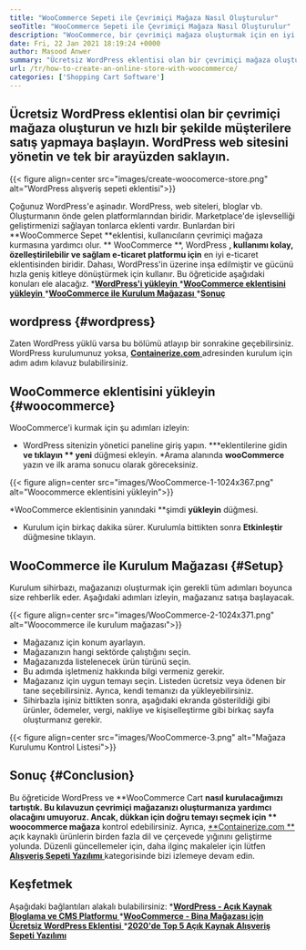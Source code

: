 ```yaml
---
title: "WooCommerce Sepeti ile Çevrimiçi Mağaza Nasıl Oluşturulur" 
seoTitle: "WooCommerce Sepeti ile Çevrimiçi Mağaza Nasıl Oluşturulur" 
description: "WooCommerce, bir çevrimiçi mağaza oluşturmak için en iyi WordPress alışveriş sepeti eklentilerinden biridir. Şirketlerin işleri büyük ölçekte genişletmelerine yardımcı olur." 
date: Fri, 22 Jan 2021 18:19:24 +0000
author: Masood Anwer
summary: "Ücretsiz WordPress eklentisi olan bir çevrimiçi mağaza oluşturun ve müşterilere hızlı bir şekilde satış yapmaya başlayın. WordPress web sitesini yönetin ve tek bir arayüzden saklayın." 
url: /tr/how-to-create-an-online-store-with-woocommerce/
categories: ['Shopping Cart Software']
---
```


## Ücretsiz WordPress eklentisi olan bir çevrimiçi mağaza oluşturun ve hızlı bir şekilde müşterilere satış yapmaya başlayın. WordPress web sitesini yönetin ve tek bir arayüzden saklayın.

{{< figure align=center src="images/create-woocomerce-store.png" alt="WordPress alışveriş sepeti eklentisi">}}

Çoğunuz WordPress'e aşinadır. WordPress, web siteleri, bloglar vb. Oluşturmanın önde gelen platformlarından biridir. Marketplace'de işlevselliği geliştirmenizi sağlayan tonlarca eklenti vardır. Bunlardan biri **WooCommerce Sepet  **eklentisi, kullanıcıların çevrimiçi mağaza kurmasına yardımcı olur. **  WooCommerce **, WordPress **, kullanımı kolay, özelleştirilebilir ve sağlam e-ticaret platformu için**  en iyi e-ticaret eklentisinden biridir. Dahası, WordPress'in üzerine inşa edilmiştir ve gücünü hızla geniş kitleye dönüştürmek için kullanır.
Bu öğreticide aşağıdaki konuları ele alacağız.
  *[**WordPress'i yükleyin** ][1]
  *[**WooCommerce eklentisini yükleyin** ][2]
  *[**WooCommerce ile Kurulum Mağazası** ][3]
  *[**Sonuç** ][4]

## wordpress   {#wordpress}
Zaten WordPress yüklü varsa bu bölümü atlayıp bir sonrakine geçebilirsiniz. WordPress kurulumunuz yoksa, [**Containerize.com** ][5] adresinden kurulum için adım adım kılavuz bulabilirsiniz.

## WooCommerce eklentisini yükleyin   {#woocommerce}
WooCommerce'i kurmak için şu adımları izleyin:
  * WordPress sitenizin yönetici paneline giriş yapın.
  ***eklentilerine gidin  **ve tıklayın **  yeni**  düğmesi ekleyin.
  *Arama alanında **wooCommerce**  yazın ve ilk arama sonucu olarak göreceksiniz.

{{< figure align=center src="images/WooCommerce-1-1024x367.png" alt="Woocommerce eklentisini yükleyin">}}

  *WooCommerce eklentisinin yanındaki **şimdi  **yükleyin**   düğmesi.
  * Kurulum için birkaç dakika sürer. Kurulumla bittikten sonra **Etkinleştir**  düğmesine tıklayın.

## WooCommerce ile Kurulum Mağazası   {#Setup}
Kurulum sihirbazı, mağazanızı oluşturmak için gerekli tüm adımları boyunca size rehberlik eder. Aşağıdaki adımları izleyin, mağazanız satışa başlayacak.

{{< figure align=center src="images/WooCommerce-2-1024x371.png" alt="Woocommerce ile kurulum mağazası">}}

  * Mağazanız için konum ayarlayın.
  * Mağazanızın hangi sektörde çalıştığını seçin.
  * Mağazanızda listelenecek ürün türünü seçin.
  * Bu adımda işletmeniz hakkında bilgi vermeniz gerekir.
  * Mağazanız için uygun temayı seçin. Listeden ücretsiz veya ödenen bir tane seçebilirsiniz. Ayrıca, kendi temanızı da yükleyebilirsiniz.
  * Sihirbazla işiniz bittikten sonra, aşağıdaki ekranda gösterildiği gibi ürünler, ödemeler, vergi, nakliye ve kişiselleştirme gibi birkaç sayfa oluşturmanız gerekir.

{{< figure align=center src="images/WooCommerce-3.png" alt="Mağaza Kurulumu Kontrol Listesi">}}


## Sonuç   {#Conclusion}
Bu öğreticide WordPress ve **WooCommerce Cart  **nasıl kurulacağımızı tartıştık. Bu kılavuzun çevrimiçi mağazanızı oluşturmanıza yardımcı olacağını umuyoruz. Ancak, dükkan için doğru temayı seçmek için **  woocommerce mağaza**  kontrol edebilirsiniz.
Ayrıca, [**Containerize.com **][6] açık kaynaklı ürünlerin birden fazla dil ve çerçevede yığınını geliştirme yolunda. Düzenli güncellemeler için, daha ilginç makaleler için lütfen [ **Alışveriş Sepeti Yazılımı**  ][7] kategorisinde bizi izlemeye devam edin.

## Keşfetmek
Aşağıdaki bağlantıları alakalı bulabilirsiniz:
  *[**WordPress - Açık Kaynak Bloglama ve CMS Platformu** ][5]
  *[**WooCommerce - Bina Mağazası için Ücretsiz WordPress Eklentisi** ][8]
  *[**2020'de Top 5 Açık Kaynak Alışveriş Sepeti Yazılımı** ][9]

  
[1]: #WordPress
[2]: #WooCommerce
[3]: #Setup
[4]: #Conclusion
[5]: https://products.containerize.com/blogging/wordpress
[6]: https://containerize.com
[7]: https://blog.containerize.com/category/shopping-cart-software/
[8]: https://products.containerize.com/ecommerce/woocommerce
[9]: https://blog.containerize.com/2020/11/27/top-5-open-source-shopping-cart-software-in-2020/
